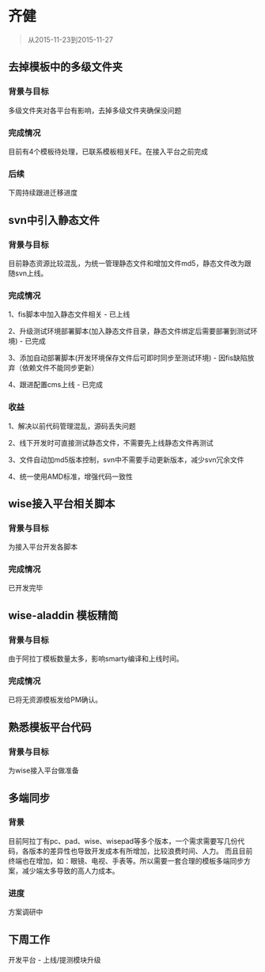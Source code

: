 # 齐健

> 从2015-11-23到2015-11-27

## 去掉模板中的多级文件夹

### 背景与目标

多级文件夹对各平台有影响，去掉多级文件夹确保没问题

### 完成情况

目前有4个模板待处理，已联系模板相关FE。在接入平台之前完成

### 后续

下周持续跟进迁移进度

## svn中引入静态文件

### 背景与目标

目前静态资源比较混乱，为统一管理静态文件和增加文件md5，静态文件改为跟随svn上线。

### 完成情况

1、fis脚本中加入静态文件相关 - 已上线

2、升级测试环境部署脚本(加入静态文件目录，静态文件绑定后需要部署到测试环境) - 已完成

3、添加自动部署脚本(开发环境保存文件后可即时同步至测试环境) - 因fis缺陷放弃（依赖文件不能同步更新）

4、跟进配置cms上线 - 已完成

### 收益

1、解决以前代码管理混乱，源码丢失问题

2、线下开发时可直接测试静态文件，不需要先上线静态文件再测试

3、文件自动加md5版本控制，svn中不需要手动更新版本，减少svn冗余文件

4、统一使用AMD标准，增强代码一致性

## wise接入平台相关脚本

### 背景与目标

为接入平台开发各脚本

### 完成情况

已开发完毕

## wise-aladdin 模板精简

### 背景与目标

由于阿拉丁模板数量太多，影响smarty编译和上线时间。

### 完成情况

已将无资源模板发给PM确认。

## 熟悉模板平台代码

### 背景与目标

为wise接入平台做准备

## 多端同步

### 背景

目前阿拉丁有pc、pad、wise、wisepad等多个版本，一个需求需要写几份代码，各版本的差异性也导致开发成本有所增加，比较浪费时间、人力。
而且目前终端也在增加，如：眼镜、电视、手表等。所以需要一套合理的模板多端同步方案，减少端太多导致的高人力成本。

### 进度

方案调研中


## 下周工作

开发平台 - 上线/提测模块升级

